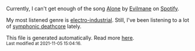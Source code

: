 
  Currently, I can't get enough of the song <a href="https://open.spotify.com/track/3Bw912c01pILaZL1SPKWKu">Alone</a> by <a href="https://open.spotify.com/artist/7orrlq1wZRXw7Hp62GzzgO">Evilmane</a> on <a href="https://open.spotify.com/user/9qz2xtkur2fengfsdcq8dd907?si=kq2SVrUkSNe0z1NJjpt7kg">Spotify</a>.

  My most listened genre is <a href="https://duckduckgo.com/?q=electro-industrial music">electro-industrial</a>.
  Still, I've been listening to a lot of <a href="https://duckduckgo.com/?q=symphonic deathcore music">symphonic deathcore</a> lately.

  This file is generated automatically. Read more <a href="https://github.com/CodeF0x/CodeF0x/blob/master/IMPORTANT.md">here</a>.
  <br>
  <sub>Last modified at 2021-11-05 15:04:16.</sub>
  